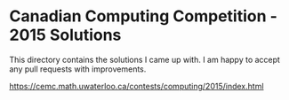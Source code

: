 # Canadian Computing Competition - 2015 Solutions

This directory contains the solutions I came up with. I am happy to accept any
pull requests with improvements.

https://cemc.math.uwaterloo.ca/contests/computing/2015/index.html
